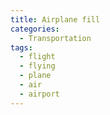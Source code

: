 ```yaml
---
title: Airplane fill
categories:
  - Transportation
tags:
  - flight
  - flying
  - plane
  - air
  - airport
---
```

